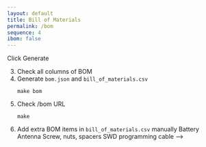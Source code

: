 ```yaml
---
layout: default
title: Bill of Materials
permalink: /bom
sequence: 4
ibom: false
---
```

 <!-- How to generate BOM

1. Generate a new Netlist
2. Generate a new *.xml file
    Remove all BOM plugins -> Add BOM plugin "bom_csv_grouped_by_value" --> Click Generate
3. Check all columns of BOM
4. Generate `bom.json` and `bill_of_materials.csv`
    ```
    make bom
    ```
5. Check /bom URL
    ```
    make
    ```
6. Add extra BOM items in `bill_of_materials.csv` manually
    Battery
    Antenna
    Screw, nuts, spacers
    SWD programming cable
  -->
